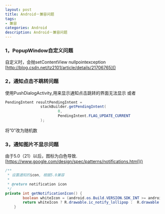 ```yaml
---
layout: post
title: Android－兼容问题
tags:
- 兼容
categories: Android
description: Android－兼容问题
---
```


### 1，PopupWindow自定义问题

自定义时，会抛setContentView nullpointexception    
[http://blog.csdn.net/tz2101/article/details/21706765]()

### 2，通知点击不跳转问题 
使用PushDialogActivity,用来显示通知点击跳转的界面无法显示 
或者

~~~ java
PendingIntent resultPendingIntent =
                stackBuilder.getPendingIntent(
                        0,
                        PendingIntent.FLAG_UPDATE_CURRENT
                );
~~~

将”0”改为随机数

### 3，通知图片不显示问题 

由于5.0（21）以后，图标为白色导致.    
[https://www.google.com/design/spec/patterns/notifications.html]()

~~~ java
/**
 * 设置通知的icon, 根据5.0兼容
 *
 * @return notification icon
 */
private int getNotificationIcon() {
        boolean whiteIcon = (android.os.Build.VERSION.SDK_INT >= android.os.Build.VERSION_CODES.LOLLIPOP);
        return whiteIcon ? R.drawable.ic_notify_lollipop : 	R.drawable.ic_notify;
    }
~~~